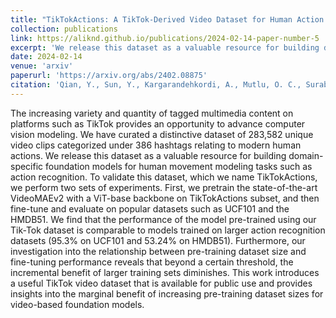 ```yaml
---
title: "TikTokActions: A TikTok-Derived Video Dataset for Human Action Recognition"
collection: publications
link: https://aliknd.github.io/publications/2024-02-14-paper-number-5
excerpt: 'We release this dataset as a valuable resource for building domain-specific foundation models for human movement modeling tasks such as action recognition.'
date: 2024-02-14
venue: 'arxiv'
paperurl: 'https://arxiv.org/abs/2402.08875'
citation: 'Qian, Y., Sun, Y., Kargarandehkordi, A., Mutlu, O. C., Surabhi, S., Chen, P., ... & Washington, P. (2024). TikTokActions: A TikTok-Derived Video Dataset for Human Action Recognition. arXiv preprint arXiv:2402.08875.'
---
```


The increasing variety and quantity of tagged multimedia content on platforms such as TikTok provides an opportunity to advance computer vision modeling. We have curated a distinctive dataset of 283,582 unique video clips categorized under 386 hashtags relating to modern human actions. We release this dataset as a valuable resource for building domain-specific foundation models for human movement modeling tasks such as action recognition. To validate this dataset, which we name TikTokActions, we perform two sets of experiments. First, we pretrain the state-of-the-art VideoMAEv2 with a ViT-base backbone on TikTokActions subset, and then fine-tune and evaluate on popular datasets such as UCF101 and the HMDB51. We find that the performance of the model pre-trained using our Tik-Tok dataset is comparable to models trained on larger action recognition datasets (95.3% on UCF101 and 53.24% on HMDB51). Furthermore, our investigation into the relationship between pre-training dataset size and fine-tuning performance reveals that beyond a certain threshold, the incremental benefit of larger training sets diminishes. This work introduces a useful TikTok video dataset that is available for public use and provides insights into the marginal benefit of increasing pre-training dataset sizes for video-based foundation models.
